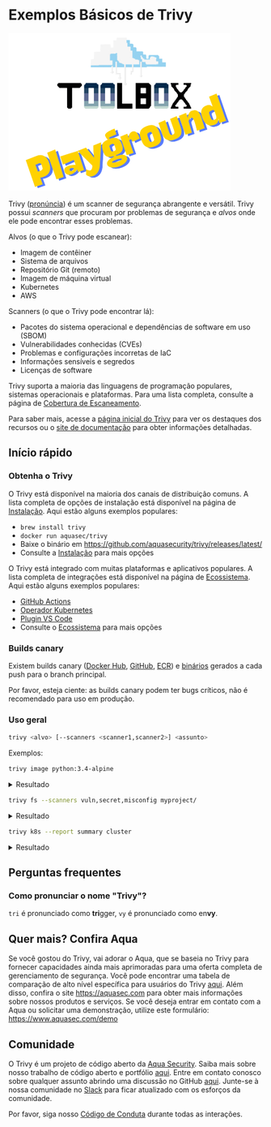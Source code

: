 # Exemplos Básicos de Trivy

![Toolbox Playground](../img/toolbox-playground.png)

Trivy ([pronúncia][pronúncia]) é um scanner de segurança abrangente e versátil.
Trivy possui *scanners* que procuram por problemas de segurança e *alvos* onde ele pode encontrar esses problemas.

Alvos (o que o Trivy pode escanear):

- Imagem de contêiner
- Sistema de arquivos
- Repositório Git (remoto)
- Imagem de máquina virtual
- Kubernetes
- AWS

Scanners (o que o Trivy pode encontrar lá):

- Pacotes do sistema operacional e dependências de software em uso (SBOM)
- Vulnerabilidades conhecidas (CVEs)
- Problemas e configurações incorretas de IaC
- Informações sensíveis e segredos
- Licenças de software

Trivy suporta a maioria das linguagens de programação populares, sistemas operacionais e plataformas. Para uma lista completa, consulte a página de [Cobertura de Escaneamento].

Para saber mais, acesse a [página inicial do Trivy][homepage] para ver os destaques dos recursos ou o [site de documentação][docs] para obter informações detalhadas.

## Início rápido

### Obtenha o Trivy

O Trivy está disponível na maioria dos canais de distribuição comuns. A lista completa de opções de instalação está disponível na página de [Instalação]. Aqui estão alguns exemplos populares:

- `brew install trivy`
- `docker run aquasec/trivy`
- Baixe o binário em <https://github.com/aquasecurity/trivy/releases/latest/>
- Consulte a [Instalação] para mais opções

O Trivy está integrado com muitas plataformas e aplicativos populares. A lista completa de integrações está disponível na página de [Ecossistema]. Aqui estão alguns exemplos populares:

- [GitHub Actions](https://github.com/aquasecurity/trivy-action)
- [Operador Kubernetes](https://github.com/aquasecurity/trivy-operator)
- [Plugin VS Code](https://github.com/aquasecurity/trivy-vscode-extension)
- Consulte o [Ecossistema] para mais opções

### Builds canary
Existem builds canary ([Docker Hub](https://hub.docker.com/r/aquasec/trivy/tags?page=1&name=canary), [GitHub](https://github.com/aquasecurity/trivy/pkgs/container/trivy/75776514?tag=canary), [ECR](https://gallery.ecr.aws/aquasecurity/trivy#canary)) e [binários](https://github.com/aquasecurity/trivy/actions/workflows/canary.yaml) gerados a cada push para o branch principal.

Por favor, esteja ciente: as builds canary podem ter bugs críticos, não é recomendado para uso em produção.

### Uso geral

```bash
trivy <alvo> [--scanners <scanner1,scanner2>] <assunto>
```

Exemplos:

```bash
trivy image python:3.4-alpine
```

<details>
<summary>Resultado</summary>

https://user-images.githubusercontent.com/1161307/171013513-95f18734-233d-45d3-aaf5-d6aec687db0e.mov

</details>

```bash
trivy fs --scanners vuln,secret,misconfig myproject/
```

<details>
<summary>Resultado</summary>

https://user-images.githubusercontent.com/1161307/171013917-b1f37810-f434-465c-b01a-22de036bd9b3.mov

</details>

```bash
trivy k8s --report summary cluster
```

<details>
<summary>Resultado</summary>

![k8s summary](docs/imgs/trivy-k8s.png)

</details>

## Perguntas frequentes

### Como pronunciar o nome "Trivy"?

`tri` é pronunciado como **tri**gger, `vy` é pronunciado como en**vy**.

## Quer mais? Confira Aqua

Se você gostou do Trivy, vai adorar o Aqua, que se baseia no Trivy para fornecer capacidades ainda mais aprimoradas para uma oferta completa de gerenciamento de segurança.
Você pode encontrar uma tabela de comparação de alto nível específica para usuários do Trivy [aqui](https://github.com/aquasecurity/resources/blob/main/trivy-aqua.md).
Além disso, confira o site <https://aquasec.com> para obter mais informações sobre nossos produtos e serviços.
Se você deseja entrar em contato com a Aqua ou solicitar uma demonstração, utilize este formulário: <https://www.aquasec.com/demo>

## Comunidade

O Trivy é um projeto de código aberto da [Aqua Security][aquasec].
Saiba mais sobre nosso trabalho de código aberto e portfólio [aqui][oss].
Entre em contato conosco sobre qualquer assunto abrindo uma discussão no GitHub [aqui][discussions].
Junte-se à nossa comunidade no [Slack][slack] para ficar atualizado com os esforços da comunidade.

Por favor, siga nosso [Código de Conduta][code-of-conduct] durante todas as interações.

[test]: https://github.com/aquasecurity/trivy/actions/workflows/test.yaml
[test-img]: https://github.com/aquasecurity/trivy/actions/workflows/test.yaml/badge.svg
[go-report]: https://goreportcard.com/report/github.com/aquasecurity/trivy
[go-report-img]: https://goreportcard.com/badge/github.com/aquasecurity/trivy
[release]: https://github.com/aquasecurity/trivy/releases
[release-img]: https://img.shields.io/github/release/aquasecurity/trivy.svg?logo=github
[github-downloads-img]: https://img.shields.io/github/downloads/aquasecurity/trivy/total?logo=github
[docker-pulls]: https://img.shields.io/docker/pulls/aquasec/trivy?logo=docker&label=docker%20pulls%20%2F%20trivy
[license]: https://github.com/aquasecurity/trivy/blob/main/LICENSE
[license-img]: https://img.shields.io/badge/License-Apache%202.0-blue.svg
[homepage]: https://trivy.dev
[docs]: https://aquasecurity.github.io/trivy
[pronúncia]: #como-pronunciar-o-nome-trivy
[slack]: https://slack.aquasec.com
[code-of-conduct]: https://github.com/aquasecurity/community/blob/main/CODE_OF_CONDUCT.md

[Instalação]:https://aquasecurity.github.io/trivy/latest/getting-started/installation/
[Ecossistema]: https://aquasecurity.github.io/trivy/latest/ecosystem/
[Cobertura de Escaneamento]: https://aquasecurity.github.io/trivy/latest/docs/coverage/

[alpine]: https://ariadne.space/2021/06/08/the-vulnerability-remediation-lifecycle-of-alpine-containers/
[rego]: https://www.openpolicyagent.org/docs/latest/#rego
[sigstore]: https://www.sigstore.dev/

[aquasec]: https://aquasec.com
[oss]: https://www.aquasec.com/products/open-source-projects/
[discussions]: https://github.com/aquasecurity/trivy/discussions